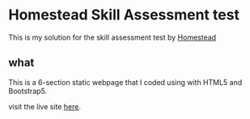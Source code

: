 # Homestead Skill Assessment test 
This is my solution for the skill assessment test by [Homestead](https://homesteadstudio.co/)

## what
This is a 6-section static webpage that I coded using with HTML5 and Bootstrap5.

visit the live site [here](https://ladymariele.github.io/homestead/).
